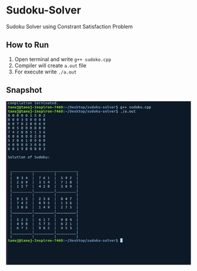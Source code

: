 # Sudoku-Solver
Sudoku Solver using Constrant Satisfaction Problem

## How to Run
1. Open terminal and write `g++ sudoko.cpp`
2. Compiler will create `a.out` file
3. For execute write `./a.out`

## Snapshot
![sudoko image](/sudoku.png)
